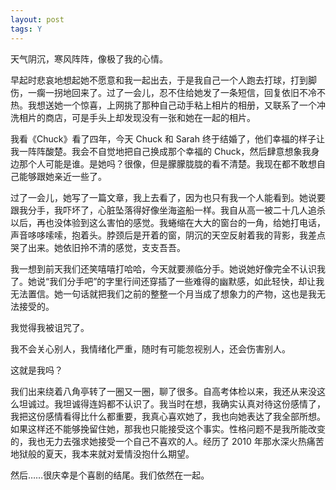 ```yaml
---
layout: post
tags: Y
---
```


天气阴沉，寒风阵阵，像极了我的心情。

早起时悲哀地想起她不愿意和我一起出去，于是我自己一个人跑去打球，打到脚伤，一瘸一拐地回来了。过了一会儿，忍不住给她发了一条短信，回复依旧不冷不热。我想送她一个惊喜，上网挑了那种自己动手粘上相片的相册，又联系了一个冲洗相片的商店，可是手头上却发现没有一张和她在一起的相片。

我看《Chuck》看了四年，今天 Chuck 和 Sarah 终于结婚了，他们幸福的样子让我一阵阵酸楚。我会不自觉地把自己换成那个幸福的 Chuck，然后肆意想象我身边那个人可能是谁。是她吗？很像，但是朦朦胧胧的看不清楚。我现在都不敢想自己能够跟她亲近一些了。

过了一会儿，她写了一篇文章，我上去看了，因为也只有我一个人能看到。她说要跟我分手，我吓坏了，心脏坠落得好像坐海盗船一样。我自从高一被二十几人追杀以后，再也没体验到这么害怕的感觉。我蜷缩在大大的窗台的一角，给她打电话，声音哆哆嗦嗦，抱着头。脖颈后是开着的窗，阴沉的天空反射着我的背影，我差点哭了出来。她依旧拎不清的感觉，支支吾吾。

我一想到前天我们还笑嘻嘻打哈哈，今天就要濒临分手。她说她好像完全不认识我了。她说“我们分手吧”的字里行间还穿插了一些难得的幽默感，如此轻快，却让我无法置信。她一句话就把我们之前的整整一个月当成了想象力的产物，这也是我无法接受的。

我觉得我被诅咒了。

我不会关心别人，我情绪化严重，随时有可能忽视别人，还会伤害别人。

这就是我吗？

我们出来绕着八角亭转了一圈又一圈，聊了很多。自高考体检以来，我还从来没这么坦诚过。我坦诚得连妈都不认识了。我当时在想，我确实认真对待这份感情了，我把这份感情看得比什么都重要，我真心喜欢她了，我也向她表达了我全部所想。如果这样还不能够挽留住她，那我也只能接受这个事实。性格问题不是我所能改变的，我也无力去强求她接受一个自己不喜欢的人。经历了 2010 年那水深火热痛苦地狱般的夏天，我本来就对爱情没抱什么期望。

然后……很庆幸是个喜剧的结尾。我们依然在一起。
